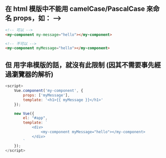 
## 在 html 模版中不能用 camelCase/PascalCase 來命名 props，如： -->

```html
<!-- 可以 -->
<my-component my-message="hello"></my-component>

<!-- 不可以 -->
<my-component myMessage="hello"></my-component>
```

## 但 用字串模版的話，就沒有此限制 (因其不需要事先經過瀏覽器的解析)

```javascript
<script>
    Vue.component('my-component', {
        props: ['myMessage'],
        template: '<h1>{{ myMessage }}</h1>'
    });

    new Vue({
        el: "#app",
        template: `
            <div>
                <my-component myMessage="hello"></my-component>
            </div>
        `
    });
</script>
```